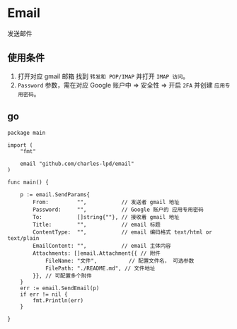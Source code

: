 # Email

发送邮件

## 使用条件

1. 打开对应 gmail 邮箱 找到 ` 转发和 POP/IMAP ` 并打开 ` IMAP 访问 `。
2. `Password` 参数，需在对应 Google 账户中 => 安全性 => 开启 `2FA` 并创建 `应用专用密码`。

## go

```golang
package main

import (
	"fmt"

	email "github.com/charles-lpd/email"
)

func main() {

	p := email.SendParams{
		From:         "",           // 发送者 gmail 地址
		Password:     "",           // Google 账户的 应用专用密码
		To:           []string{""}, // 接收着 gmail 地址
		Title:        "",           // email 标题
		ContentType:  "",           // email 编码格式 text/html or text/plain
		EmailContent: "",           // email 主体内容
		Attachments: []email.Attachment{{ // 附件
			FileName: "文件",          // 配置文件名， 可选参数
			FilePath: "./README.md", // 文件地址
		}}, // 可配置多个附件
	}
	err := email.SendEmail(p)
	if err != nil {
		fmt.Println(err)
	}

}
```
